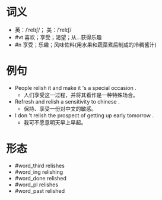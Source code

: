 # 词义
- 英：/ˈrelɪʃ/； 美：/ˈrelɪʃ/
- #vt 喜欢；享受；渴望；从…获得乐趣
- #n 享受；乐趣；风味佐料(用水果和蔬菜煮后制成的冷稠酱汁)
# 例句
- People relish it and make it 's a special occasion .
	- 人们享受这一过程，并将其看作是一种特殊场合。
- Refresh and relish a sensitivity to chinese .
	- 保持、享受一份对中文的敏感。
- I don 't relish the prospect of getting up early tomorrow .
	- 我可不愿意明天早上早起。
# 形态
- #word_third relishes
- #word_ing relishing
- #word_done relished
- #word_pl relishes
- #word_past relished
